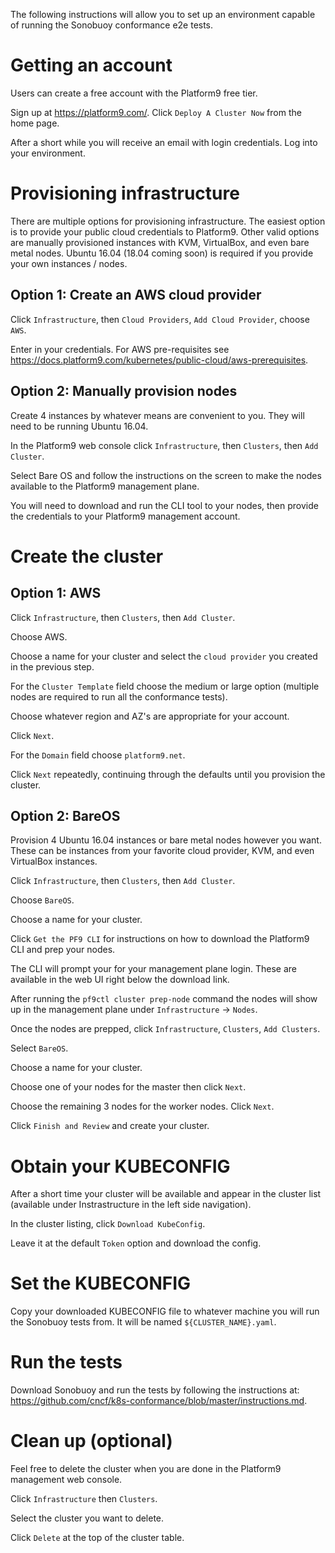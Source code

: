 The following instructions will allow you to set up an environment capable of running the Sonobuoy
conformance e2e tests.

# Getting an account

Users can create a free account with the Platform9 free tier.

Sign up at https://platform9.com/.  Click `Deploy A Cluster Now` from the home page.

After a short while you will receive an email with login credentials.  Log into your environment.

# Provisioning infrastructure

There are multiple options for provisioning infrastructure.  The easiest option is to provide your
public cloud credentials to Platform9.  Other valid options are manually provisioned instances
with KVM, VirtualBox, and even bare metal nodes.  Ubuntu 16.04 (18.04 coming soon) is required if you
provide your own instances / nodes.

## Option 1: Create an AWS cloud provider

Click `Infrastructure`, then `Cloud Providers`, `Add Cloud Provider`, choose `AWS`.

Enter in your credentials.  For AWS pre-requisites see https://docs.platform9.com/kubernetes/public-cloud/aws-prerequisites.

## Option 2: Manually provision nodes

Create 4 instances by whatever means are convenient to you.  They will need to be running Ubuntu 16.04.

In the Platform9 web console click `Infrastructure`, then `Clusters`, then `Add Cluster`.

Select Bare OS and follow the instructions on the screen to make the nodes available to the Platform9 management plane.

You will need to download and run the CLI tool to your nodes, then provide the credentials to your Platform9 management account.

# Create the cluster

## Option 1: AWS

Click `Infrastructure`, then `Clusters`, then `Add Cluster`.

Choose AWS.

Choose a name for your cluster and select the `cloud provider` you created in the previous step.

For the `Cluster Template` field choose the medium or large option (multiple nodes are required to run all the conformance tests).

Choose whatever region and AZ's are appropriate for your account.

Click `Next`.

For the `Domain` field choose `platform9.net`.

Click `Next` repeatedly, continuing through the defaults until you provision the cluster.

## Option 2: BareOS

Provision 4 Ubuntu 16.04 instances or bare metal nodes however you want.  These can be instances from your favorite cloud provider, KVM,
and even VirtualBox instances.

Click `Infrastructure`, then `Clusters`, then `Add Cluster`.

Choose `BareOS`.

Choose a name for your cluster.

Click `Get the PF9 CLI` for instructions on how to download the Platform9 CLI and prep your nodes.

The CLI will prompt your for your management plane login.  These are available in the web UI right below the download link.

After running the `pf9ctl cluster prep-node` command the nodes will show up in the management plane under `Infrastructure` -> `Nodes`.

Once the nodes are prepped, click `Infrastructure`, `Clusters`, `Add Clusters`.

Select `BareOS`.

Choose a name for your cluster.

Choose one of your nodes for the master then click `Next`.

Choose the remaining 3 nodes for the worker nodes.  Click `Next`.

Click `Finish and Review` and create your cluster.

# Obtain your KUBECONFIG

After a short time your cluster will be available and appear in the cluster list (available under Instrastructure in the left side navigation).

In the cluster listing, click `Download KubeConfig`.

Leave it at the default `Token` option and download the config.

# Set the KUBECONFIG

Copy your downloaded KUBECONFIG file to whatever machine you will run the Sonobuoy tests from.  It will be named `${CLUSTER_NAME}.yaml`.

# Run the tests

Download Sonobuoy and run the tests by following the instructions at: https://github.com/cncf/k8s-conformance/blob/master/instructions.md.

# Clean up (optional)

Feel free to delete the cluster when you are done in the Platform9 management web console.

Click `Infrastructure` then `Clusters`.

Select the cluster you want to delete.

Click `Delete` at the top of the cluster table.
